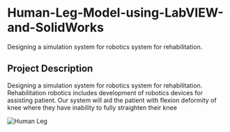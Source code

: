 # Human-Leg-Model-using-LabVIEW-and-SolidWorks
Designing a simulation system for robotics system for rehabilitation.


## Project Description 
Designing a simulation system for robotics system for rehabilitation.  Rehabilitation robotics includes development of robotics devices for assisting patient.  Our system will aid the patient with flexion deformity of knee where they have inability to fully straighten their knee

![Human Leg ](https://user-images.githubusercontent.com/98288035/153733805-9ada10ce-5223-47d9-93ab-265e07415874.gif)

